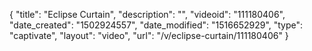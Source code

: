 {
    "title": "Eclipse Curtain",
    "description": "",
    "videoid": "111180406",
    "date_created": "1502924557",
    "date_modified": "1516652929",
    "type": "captivate",
    "layout": "video",
    "url": "\/v\/eclipse-curtain\/111180406"
}